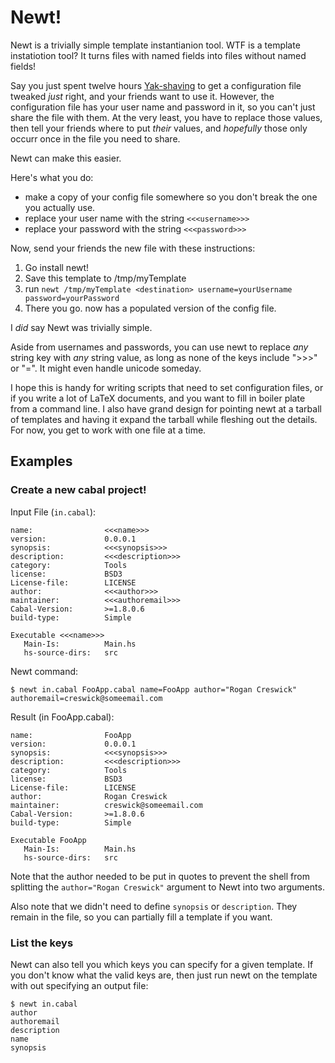 # Newt!

Newt is a trivially simple template instantianion tool.  WTF is a
template instatiotion tool? It turns files with named fields into
files without named fields!

Say you just spent twelve hours
[Yak-shaving](http://projects.csail.mit.edu/gsb/old-archive/gsb-archive/gsb2000-02-11.html)
to get a configuration file tweaked *just* right, and your friends
want to use it.  However, the configuration file has your user name
and password in it, so you can't just share the file with them.  At
the very least, you have to replace those values, then tell your
friends where to put *their* values, and *hopefully* those only occurr
once in the file you need to share.

Newt can make this easier.

Here's what you do:

 - make a copy of your config file somewhere so you don't break the one you actually use.
 - replace your user name with the string `<<<username>>>`
 - replace your password with the string `<<<password>>>`

Now, send your friends the new file with these instructions:

 1. Go install newt!
 2. Save this template to /tmp/myTemplate
 3. run `newt /tmp/myTemplate <destination> username=yourUsername password=yourPassword`
 4. There you go.  <destination> now has a populated version of the config file.

I *did* say Newt was trivially simple.

Aside from usernames and passwords, you can use newt to replace *any*
string key with *any* string value, as long as none of the keys
include ">>>" or "=".  It might even handle unicode someday.

I hope this is handy for writing scripts that need to set
configuration files, or if you write a lot of LaTeX documents, and you
want to fill in boiler plate from a command line.  I also have grand
design for pointing newt at a tarball of templates and having it
expand the tarball while fleshing out the details.  For now, you get
to work with one file at a time.

## Examples

### Create a new cabal project!

Input File (`in.cabal`):

    name:                <<<name>>>
    version:             0.0.0.1
    synopsis:            <<<synopsis>>>
    description:         <<<description>>>
    category:            Tools
    license:             BSD3
    License-file:        LICENSE
    author:              <<<author>>>
    maintainer:          <<<authoremail>>>
    Cabal-Version:       >=1.8.0.6
    build-type:          Simple
    
    Executable <<<name>>>
       Main-Is:          Main.hs
       hs-source-dirs:   src

Newt command:

    $ newt in.cabal FooApp.cabal name=FooApp author="Rogan Creswick" authoremail=creswick@someemail.com

Result (in FooApp.cabal):

    name:                FooApp
    version:             0.0.0.1
    synopsis:            <<<synopsis>>>
    description:         <<<description>>>
    category:            Tools
    license:             BSD3
    License-file:        LICENSE
    author:              Rogan Creswick
    maintainer:          creswick@someemail.com
    Cabal-Version:       >=1.8.0.6
    build-type:          Simple
    
    Executable FooApp
       Main-Is:          Main.hs
       hs-source-dirs:   src

Note that the author needed to be put in quotes to prevent the shell from splitting the `author="Rogan Creswick"` argument to Newt into two arguments.

Also note that we didn't need to define `synopsis` or `description`.  They remain in the file, so you can partially fill a template if you want.

### List the keys

Newt can also tell you which keys you can specify for a given
template.  If you don't know what the valid keys are, then just run
newt on the template with out specifying an output file:

    $ newt in.cabal
    author
    authoremail
    description
    name
    synopsis

